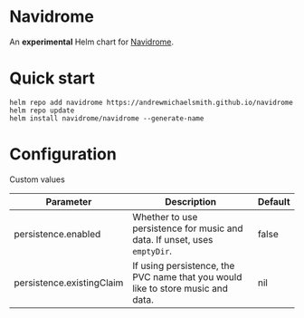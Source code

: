 # Navidrome

An **experimental** Helm chart for [Navidrome](https://www.navidrome.org/).

# Quick start

```
helm repo add navidrome https://andrewmichaelsmith.github.io/navidrome
helm repo update
helm install navidrome/navidrome --generate-name
```

# Configuration

Custom values

| Parameter                 | Description | Default |
| ------------------------- | ----------- | ------- |
| persistence.enabled| Whether to use persistence for music and data. If unset, uses `emptyDir`. | false |
| persistence.existingClaim | If using persistence, the PVC name that you would like to store music and data. | nil |

